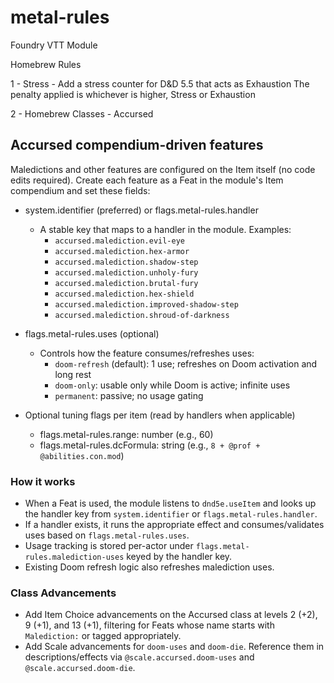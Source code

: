 # metal-rules 

Foundry VTT Module

Homebrew Rules

1 - Stress - Add a stress counter for D&D 5.5 that acts as Exhaustion
    The penalty applied is whichever is higher, Stress or Exhaustion

2 - Homebrew Classes
    - Accursed 

## Accursed compendium-driven features

Maledictions and other features are configured on the Item itself (no code edits required). Create each feature as a Feat in the module's Item compendium and set these fields:

- system.identifier (preferred) or flags.metal-rules.handler
  - A stable key that maps to a handler in the module. Examples:
    - `accursed.malediction.evil-eye`
    - `accursed.malediction.hex-armor`
    - `accursed.malediction.shadow-step`
    - `accursed.malediction.unholy-fury`
    - `accursed.malediction.brutal-fury`
    - `accursed.malediction.hex-shield`
    - `accursed.malediction.improved-shadow-step`
    - `accursed.malediction.shroud-of-darkness`

- flags.metal-rules.uses (optional)
  - Controls how the feature consumes/refreshes uses:
    - `doom-refresh` (default): 1 use; refreshes on Doom activation and long rest
    - `doom-only`: usable only while Doom is active; infinite uses
    - `permanent`: passive; no usage gating

- Optional tuning flags per item (read by handlers when applicable)
  - flags.metal-rules.range: number (e.g., 60)
  - flags.metal-rules.dcFormula: string (e.g., `8 + @prof + @abilities.con.mod`)

### How it works

- When a Feat is used, the module listens to `dnd5e.useItem` and looks up the handler key from `system.identifier` or `flags.metal-rules.handler`.
- If a handler exists, it runs the appropriate effect and consumes/validates uses based on `flags.metal-rules.uses`.
- Usage tracking is stored per-actor under `flags.metal-rules.malediction-uses` keyed by the handler key.
- Existing Doom refresh logic also refreshes malediction uses.

### Class Advancements

- Add Item Choice advancements on the Accursed class at levels 2 (+2), 9 (+1), and 13 (+1), filtering for Feats whose name starts with `Malediction:` or tagged appropriately.
- Add Scale advancements for `doom-uses` and `doom-die`. Reference them in descriptions/effects via `@scale.accursed.doom-uses` and `@scale.accursed.doom-die`.

